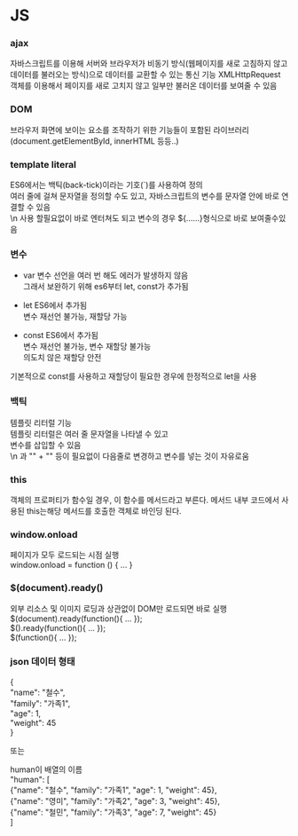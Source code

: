 # JS

### ajax
자바스크립트를 이용해 서버와 브라우저가 비동기 방식(웹페이지를 새로 고침하지 않고 데이터를 불러오는 방식)으로 데이터를 교환할 수 있는 통신 기능
XMLHttpRequest 객체를 이용해서 페이지를 새로 고치지 않고 일부만 불러온 데이터를 보여줄 수 있음

### DOM
브라우저 화면에 보이는 요소를 조작하기 위한 기능들이 포함된 라이브러리 <br>
(document.getElementById, innerHTML 등등..)


### template literal
ES6에서는 백틱(back-tick)이라는 기호(`)를 사용하여 정의    
여러 줄에 걸쳐 문자열을 정의할 수도 있고, 자바스크립트의 변수를 문자열 안에 바로 연결할 수 있음  
\n 사용 할필요없이 바로 엔터쳐도 되고 변수의 경우 ${......}형식으로 바로 보여줄수있음  



### 변수
* var
변수 선언을 여러 번 해도 에러가 발생하지 않음  
그래서 보완하기 위해 es6부터 let, const가 추가됨  

* let
ES6에서 추가됨  
변수 재선언 불가능, 재할당 가능  

* const
ES6에서 추가됨  
변수 재선언 불가능, 변수 재할당 불가능  
의도치 않은 재할당 안전  

기본적으로 const를 사용하고 재할당이 필요한 경우에 한정적으로 let을 사용  


### 백틱
템플릿 리터럴 기능  
템플릿 리터럴은 여러 줄 문자열을 나타낼 수 있고  
변수를 삽입할 수 있음   
\n 과 "" + "" 등이 필요없이 다음줄로 변경하고 변수를 넣는 것이 자유로움  

### this
객체의 프로퍼티가 함수일 경우, 이 함수를 메서드라고 부른다. 메서드 내부 코드에서 사용된 this는해당 메서드를 호출한 객체로 바인딩 된다.

### window.onload  
페이지가 모두 로드되는 시점 실행  
window.onload = function () { ... }  

### $(document).ready()  
외부 리소스 및 이미지 로딩과 상관없이 DOM만 로드되면 바로 실행  
$(document).ready(function(){ … });    
$().ready(function(){ … });  
$(function(){ … });  


### json 데이터 형태 
{  
    "name": "철수",  
    "family": "가족1",  
    "age": 1,  
    "weight": 45  
}  

또는   

human이 배열의 이름   
"human": [  
    {"name": "철수", "family": "가족1", "age": 1, "weight": 45},  
    {"name": "영미", "family": "가족2", "age": 3, "weight": 45},  
    {"name": "철민", "family": "가족3", "age": 7, "weight": 45}  
]  
